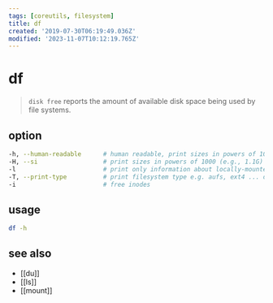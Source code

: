 ```yaml
---
tags: [coreutils, filesystem]
title: df
created: '2019-07-30T06:19:49.036Z'
modified: '2023-11-07T10:12:19.765Z'
---
```


# df

> `disk free` reports the amount of available disk space being used by file systems.

## option

```sh
-h, --human-readable      # human readable, print sizes in powers of 1024 (e.g., 1023M)
-H, --si                  # print sizes in powers of 1000 (e.g., 1.1G)
-l                        # print only information about locally-mounted filesystems
-T, --print-type          # print filesystem type e.g. aufs, ext4 ... does not work on macos !
-i                        # free inodes
```

## usage

```sh
df -h
```

## see also

- [[du]]
- [[ls]]
- [[mount]]
